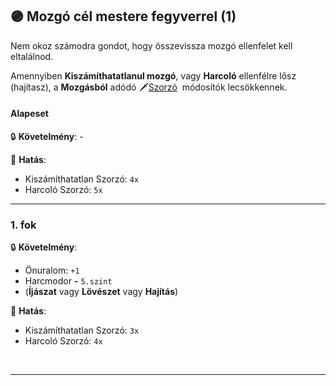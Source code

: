 ## 🟣 Mozgó cél mestere fegyverrel (1)

Nem okoz számodra gondot, hogy összevissza mozgó ellenfelet kell eltalálnod.

Amennyiben **Kiszámíthatatlanul mozgó**, vagy **Harcoló** ellenfélre lősz (hajítasz), a **Mozgásból** adódó 🗡️[Szorzó](../073_tavharc_ve_szorzo.md#szorz%C3%B3---mozg%C3%A1s-m%C3%B3dos%C3%ADt%C3%B3-c%C3%A9lpont)  módosítók lecsökkennek.

#### Alapeset

🔒 **Követelmény**: -

🌟 **Hatás**:
- Kiszámíthatatlan Szorzó: `4x`
- Harcoló Szorzó: `5x`

---
### 1. fok

🔒 **Követelmény**:
- Önuralom: `+1`
- Harcmodor  **-** `5.szint`
- (**Íjászat** vagy **Lövészet** vagy **Hajítás**)

🌟 **Hatás**:
- Kiszámíthatatlan Szorzó: `3x`
- Harcoló Szorzó: `4x`

<br />

---
